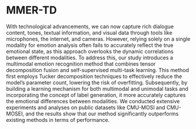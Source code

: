 # MMER-TD
With technological advancements, we can now capture rich dialogue content, tones, textual information, and visual data through tools like microphones, the internet, and cameras. However, relying solely on a single modality for emotion analysis often fails to accurately reflect the true emotional state, as this approach overlooks the dynamic correlations between different modalities. To address this, our study introduces a multimodal emotion recognition method that combines tensor decomposition fusion and self-supervised multi-task learning. This method first employs Tucker decomposition techniques to effectively reduce the model’s parameter count, lowering the risk of overfitting. Subsequently, by building a learning mechanism for both multimodal and unimodal tasks and incorporating the concept of label generation, it more accurately captures the emotional differences between modalities. We conducted extensive experiments and analyses on public datasets like CMU-MOSI and CMU-MOSEI, and the results show that our method significantly outperforms existing methods in terms of performance.
